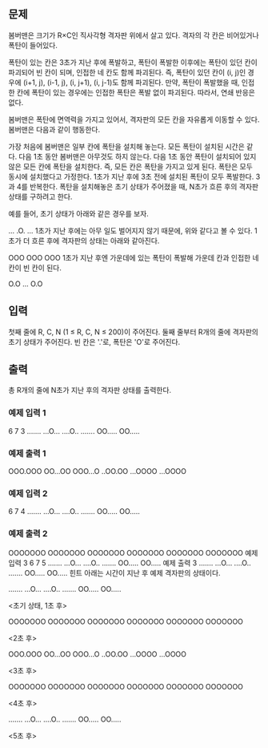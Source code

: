 ## 문제
봄버맨은 크기가 R×C인 직사각형 격자판 위에서 살고 있다. 격자의 각 칸은 비어있거나 폭탄이 들어있다.

폭탄이 있는 칸은 3초가 지난 후에 폭발하고, 폭탄이 폭발한 이후에는 폭탄이 있던 칸이 파괴되어 빈 칸이 되며, 인접한 네 칸도 함께 파괴된다. 즉, 폭탄이 있던 칸이 (i, j)인 경우에 (i+1, j), (i-1, j), (i, j+1), (i, j-1)도 함께 파괴된다. 만약, 폭탄이 폭발했을 때, 인접한 칸에 폭탄이 있는 경우에는 인접한 폭탄은 폭발 없이 파괴된다. 따라서, 연쇄 반응은 없다.

봄버맨은 폭탄에 면역력을 가지고 있어서, 격자판의 모든 칸을 자유롭게 이동할 수 있다. 봄버맨은 다음과 같이 행동한다.

가장 처음에 봄버맨은 일부 칸에 폭탄을 설치해 놓는다. 모든 폭탄이 설치된 시간은 같다.
다음 1초 동안 봄버맨은 아무것도 하지 않는다.
다음 1초 동안 폭탄이 설치되어 있지 않은 모든 칸에 폭탄을 설치한다. 즉, 모든 칸은 폭탄을 가지고 있게 된다. 폭탄은 모두 동시에 설치했다고 가정한다.
1초가 지난 후에 3초 전에 설치된 폭탄이 모두 폭발한다.
3과 4를 반복한다.
폭탄을 설치해놓은 초기 상태가 주어졌을 때, N초가 흐른 후의 격자판 상태를 구하려고 한다.

예를 들어, 초기 상태가 아래와 같은 경우를 보자.

...
.O.
...
1초가 지난 후에는 아무 일도 벌어지지 않기 때문에, 위와 같다고 볼 수 있다. 1초가 더 흐른 후에 격자판의 상태는 아래와 같아진다.

OOO
OOO
OOO
1초가 지난 후엔 가운데에 있는 폭탄이 폭발해 가운데 칸과 인접한 네 칸이 빈 칸이 된다.

O.O
...
O.O

## 입력
첫째 줄에 R, C, N (1 ≤ R, C, N ≤ 200)이 주어진다. 둘째 줄부터 R개의 줄에 격자판의 초기 상태가 주어진다. 빈 칸은 '.'로, 폭탄은 'O'로 주어진다.

## 출력
총 R개의 줄에 N초가 지난 후의 격자판 상태를 출력한다.

### 예제 입력 1 
6 7 3
.......
...O...
....O..
.......
OO.....
OO.....
### 예제 출력 1 
OOO.OOO
OO...OO
OOO...O
..OO.OO
...OOOO
...OOOO
### 예제 입력 2 
6 7 4
.......
...O...
....O..
.......
OO.....
OO.....
### 예제 출력 2 
OOOOOOO
OOOOOOO
OOOOOOO
OOOOOOO
OOOOOOO
OOOOOOO
예제 입력 3 
6 7 5
.......
...O...
....O..
.......
OO.....
OO.....
예제 출력 3 
.......
...O...
....O..
.......
OO.....
OO.....
힌트
아래는 시간이 지난 후 예제 격자판의 상태이다.

.......
...O...
....O..
.......
OO.....
OO.....

<초기 상태, 1초 후>

OOOOOOO
OOOOOOO
OOOOOOO
OOOOOOO
OOOOOOO
OOOOOOO

<2초 후>

OOO.OOO
OO...OO
OOO...O
..OO.OO
...OOOO
...OOOO

<3초 후>

OOOOOOO
OOOOOOO
OOOOOOO
OOOOOOO
OOOOOOO
OOOOOOO

<4초 후>

.......
...O...
....O..
.......
OO.....
OO.....

<5초 후>